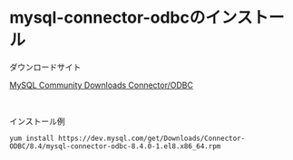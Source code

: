# mysql-connector-odbcのインストール

ダウンロードサイト

<a href="https://dev.mysql.com/downloads/connector/odbc/">MySQL Community Downloads Connector/ODBC</a>

<br>

インストール例

```
yum install https://dev.mysql.com/get/Downloads/Connector-ODBC/8.4/mysql-connector-odbc-8.4.0-1.el8.x86_64.rpm
```
